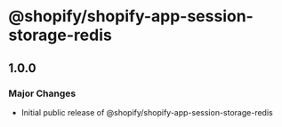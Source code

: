 # @shopify/shopify-app-session-storage-redis

## 1.0.0

### Major Changes

- Initial public release of @shopify/shopify-app-session-storage-redis

